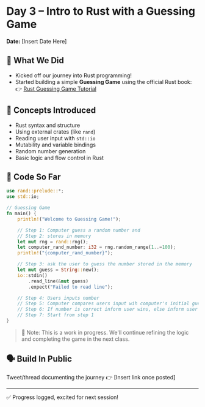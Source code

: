 # Day 3 – Intro to Rust with a Guessing Game

**Date:** [Insert Date Here]

## 🚀 What We Did

- Kicked off our journey into Rust programming!
- Started building a simple **Guessing Game** using the official Rust book:
  👉 [Rust Guessing Game Tutorial](https://doc.rust-lang.org/book/ch02-00-guessing-game-tutorial.html)

## 🧱 Concepts Introduced

- Rust syntax and structure
- Using external crates (like `rand`)
- Reading user input with `std::io`
- Mutability and variable bindings
- Random number generation
- Basic logic and flow control in Rust

## 🧪 Code So Far

```rust
use rand::prelude::*;
use std::io;

// Guessing Game
fn main() {
    println!("Welcome to Guessing Game!");

    // Step 1: Computer guess a random number and
    // Step 2: stores in memory
    let mut rng = rand::rng();
    let computer_rand_number: i32 = rng.random_range(1..=100);
    println!("{computer_rand_number}");

    // Step 3: ask the user to guess the number stored in the memory
    let mut guess = String::new();
    io::stdin()
        .read_line(&mut guess)
        .expect("Failed to read line");

    // Step 4: Users inputs number
    // Step 5: Computer compares users input wih computer's initial guess
    // Step 6: If number is correct inform user wins, else inform user if guess lower or higher
    // Step 7: Start from step 1
}
```

> 🔧 Note: This is a work in progress. We'll continue refining the logic and completing the game in the next class.

## 🗣️ Build In Public

Tweet/thread documenting the journey 👉 [Insert link once posted]

---

✅ Progress logged, excited for next session!